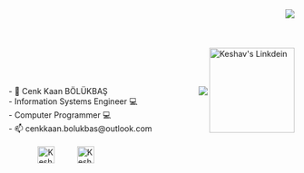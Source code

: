 <img src='https://imgyukle.com/f/2022/06/21/VNiqYA.gif' align='right'>
<br>
<br>
<br>
<br>



<img align="right" alt="Keshav's Linkdein" width="150px" src="https://imgyukle.com/f/2022/06/21/VNsRa6.png" />
<br>
<br>
<br>
<br>
<img src='https://imgyukle.com/f/2022/06/21/VNsXQS.png' align='right'>

<div align="left">- 👋 Cenk Kaan BÖLÜKBAŞ</div>

<div align="left">- Information Systems Engineer 💻</div>

<div align="left">- Computer Programmer 💻</div>

<div align="left">- 📫 cenkkaan.bolukbas@outlook.com</div>
  <br>


<div align="">
&nbsp;&nbsp;&nbsp;&nbsp;&nbsp;&nbsp;&nbsp;&nbsp;&nbsp;&nbsp;&nbsp;&nbsp;&nbsp;<a href="https://www.linkedin.com/in/cenkkaanbolukbas" target="_blank" rel="nofollow"><img align="center" alt="Keshav's Linkdein" width="30px" src="https://img.icons8.com/color/48/000000/linkedin-2--v2.png" /></a>&nbsp;&nbsp;&nbsp;&nbsp;&nbsp;&nbsp;&nbsp;&nbsp;&nbsp; <a href="https://www.instagram.com/cenkkaann" target="_blank" rel="nofollow"><img align="center" alt="Keshav's Insta" width="30px" src="https://img.icons8.com/color/48/000000/instagram-new--v2.png" /></a>
</div>


  


<!---
cenkkaanbolukbas/cenkkaanbolukbas is a ✨ special ✨ repository because its `README.md` (this file) appears on your GitHub profile.
You can click the Preview link to take a look at your changes.
--->
